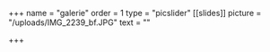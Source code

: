 +++
name = "galerie"
order = 1
type = "picslider"
[[slides]]
picture = "/uploads/IMG_2239_bf.JPG"
text = ""

+++
